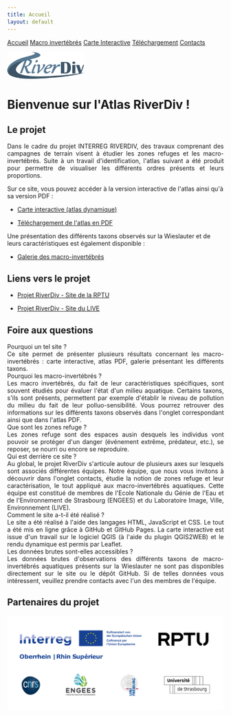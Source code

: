 ```yaml
---
title: Accueil
layout: default
---
```


<link rel="stylesheet" href="{{ '/css/style.css' | relative_url }}">
<link rel="stylesheet" href="https://cdnjs.cloudflare.com/ajax/libs/font-awesome/6.0.0/css/all.min.css">

<div class="tab-container">
    <a href="index" class="tab-button"><i class="fa-solid fa-house"></i> Accueil</a>
    <a href="macroinv" class="tab-button"><i class="fa-solid fa-bug"></i> Macro invertébrés</a>
    <a href="map" class="tab-button"><i class="fa-solid fa-map"></i> Carte Interactive</a>
    <a href="downloads" class="tab-button"><i class="fa-solid fa-floppy-disk"></i> Téléchargement</a>
    <a href="contacts" class="tab-button"><i class="fa-solid fa-address-book"></i> Contacts</a>
</div>

<script>
  document.addEventListener("DOMContentLoaded", function() {
      const tabs = document.querySelectorAll(".tab-button");
      const currentPath = window.location.pathname;

      tabs.forEach(tab => {
          if (tab.getAttribute("href") === currentPath) {
              tab.classList.add("active");
          }
      });
  });
</script>

<p align="left">
    <img src="images/RD.png" alt="Logo 1" width="180">
</p>

# Bienvenue sur l'Atlas RiverDiv !

## Le projet

<div style="text-align: justify;">
Dans le cadre du projet INTERREG RIVERDIV, des travaux comprenant des campagnes de terrain visent à étudier les zones refuges et les macro-invertébrés. Suite à un travail d'identification, l'atlas suivant a été produit pour permettre de visualiser les différents ordres présents et leurs proportions.
</div>

Sur ce site, vous pouvez accéder à la version interactive de l'atlas ainsi qu'à sa version PDF :
- [Carte interactive (atlas dynamique)](map)

- [Téléchargement de l'atlas en PDF](downloads)

Une présentation des différents taxons observés sur la Wieslauter et de leurs caractéristiques est également disponible :

- [Galerie des macro-invertébrés](macroinv)

## Liens vers le projet

- [Projet RiverDiv - Site de la RPTU](https://nuw.rptu.de/projekte/riverdiv/version-francaise)

- [Projet RiverDiv - Site du LIVE](https://live.unistra.fr/recherches/hydrosystemes/projets/liste-des-projets/projet-interreg-riverdiv)

## Foire aux questions

<section id="faq">
    <div class="faq-item">
        <div class="faq-question"><i class="fa-solid fa-chevron-right"></i> Pourquoi un tel site ?</div>
        <div class="faq-answer" style="text-align: justify;">Ce site permet de présenter plusieurs résultats concernant les macro-invertébrés : carte interactive, atlas PDF, galerie présentant les différents taxons.</div>
    </div>
    <div class="faq-item">
        <div class="faq-question"><i class="fa-solid fa-chevron-right"></i> Pourquoi les macro-invertébrés ?</div>
        <div class="faq-answer" style="text-align: justify;">Les macro invertébrés, du fait de leur caractéristiques spécifiques, sont souvent étudiés pour évaluer l'état d'un milieu aquatique. Certains taxons, s'ils sont présents, permettent par exemple d'établir le niveau de pollution du milieu du fait de leur polluo-sensibilité. Vous pourrez retrouver des informations sur les différents taxons observés dans l'onglet correspondant ainsi que dans l'atlas PDF.</div>
    </div>
    <div class="faq-item">
        <div class="faq-question"><i class="fa-solid fa-chevron-right"></i> Que sont les zones refuge ?</div>
        <div class="faq-answer" style="text-align: justify;">Les zones refuge sont des espaces ausin desquels les individus vont pouvoir se protéger d'un danger (événement extrême, prédateur, etc.), se reposer, se nourri ou encore se reproduire.</div>
    </div>
    <div class="faq-item">
        <div class="faq-question"><i class="fa-solid fa-chevron-right"></i> Qui est derrière ce site ?</div>
        <div class="faq-answer" style="text-align: justify;">Au global, le projet RiverDiv s'articule autour de plusieurs axes sur lesquels sont associés différentes équipes. Notre équipe, que nous vous invitons à découvrir dans l'onglet contacts, étudie la notion de zones refuge et leur caractérisation, le tout appliqué aux macro-invertébrés aquatiques. Cette équipe est constitué de membres de l'Ecole Nationale du Génie de l'Eau et de l'Environnement de Strasbourg (ENGEES) et du Laboratoire Image, Ville, Environnement (LIVE).</div>
    </div>
    <div class="faq-item">
        <div class="faq-question"><i class="fa-solid fa-chevron-right"></i> Comment le site a-t-il été réalisé ?</div>
        <div class="faq-answer" style="text-align: justify;">Le site a été réalisé à l'aide des langages HTML, JavaScript et CSS. Le tout a été mis en ligne grâce à GitHub et GitHub Pages. La carte interactive est issue d'un travail sur le logiciel QGIS (à l'aide du plugin QGIS2WEB) et le rendu dynamique est permis par Leaflet.</div>
    </div>
    <div class="faq-item">
        <div class="faq-question"><i class="fa-solid fa-chevron-right"></i> Les données brutes sont-elles accessibles ?</div>
        <div class="faq-answer" style="text-align: justify;">Les données brutes d'observations des différents taxons de macro-invertébrés aquatiques présents sur la Wieslauter ne sont pas disponibles directement sur le site ou le dépôt GitHub. Si de telles données vous intéressent, veuillez prendre contacts avec l'un des membres de l'équipe.</div>
    </div>
</section>

<script>
    document.querySelectorAll('.faq-question').forEach(item => {
        item.addEventListener('click', () => {
            let answer = item.nextElementSibling;
            let icon = item.querySelector('i');
            answer.classList.toggle('open');
            icon.classList.toggle('fa-chevron-right');
            icon.classList.toggle('fa-chevron-down');
        });
    });
</script>

## Partenaires du projet
<p align="center">
    <img src="images/Logos.png" alt="Logo 1" width="800">
</p>
